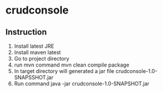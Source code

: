 # crudconsole
## Instruction
1. Install latest JRE
2. Install maven latest
3. Go to project directory
4. run mvn command mvn clean compile package
5. In target directory will generated a jar file crudconsole-1.0-SNAPSSHOT.jar
6. Run command java -jar crudconsole-1.0-SNAPSHOT.jar 